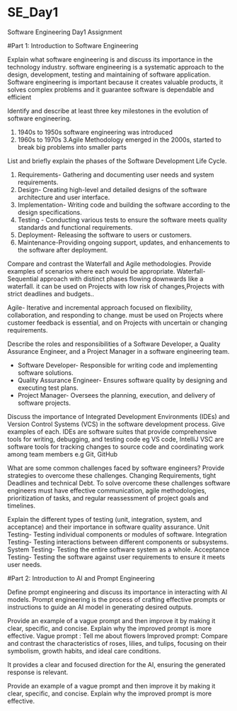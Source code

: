 # SE_Day1
Software Engineering Day1 Assignment

#Part 1: Introduction to Software Engineering

Explain what software engineering is and discuss its importance in the technology industry.
 software engineering is a systematic approach to the design, development, testing and maintaining of software application. Software engineering is important because it creates valuable products, it solves complex problems and it guarantee software is dependable and efficient


Identify and describe at least three key milestones in the evolution of software engineering.
 1. 1940s to 1950s software engineering was introduced
 2. 1960s to 1970s
 3.Agile Methodology emerged in the 2000s, started to break big problems into smaller parts

List and briefly explain the phases of the Software Development Life Cycle.

1. Requirements- Gathering and documenting user needs and system requirements.
2. Design- Creating high-level and detailed designs of the software architecture and user interface.
3. Implementation- Writing code and building the software according to the design specifications.
4. Testing - Conducting various tests to ensure the software meets quality standards and functional requirements.
5. Deployment- Releasing the software to users or customers.
6. Maintenance-Providing ongoing support, updates, and enhancements to the software after deployment.

Compare and contrast the Waterfall and Agile methodologies. Provide examples of scenarios where each would be appropriate.
Waterfall- Sequential approach with distinct phases flowing downwards like a waterfall. it can be used on Projects with low risk of changes,Projects with strict deadlines and budgets..

Agile- Iterative and incremental approach focused on flexibility, collaboration, and responding to change. must be used on Projects where customer feedback is essential, and on Projects with uncertain or changing requirements.

Describe the roles and responsibilities of a Software Developer, a Quality Assurance Engineer, and a Project Manager in a software engineering team.

- Software Developer- Responsible for writing code and implementing software solutions.
- Quality Assurance Engineer- Ensures software quality by designing and executing test plans.
- Project Manager- Oversees the planning, execution, and delivery of software projects.

Discuss the importance of Integrated Development Environments (IDEs) and Version Control Systems (VCS) in the software development process. Give examples of each.
IDEs are software suites that provide comprehensive tools for writing, debugging, and testing code eg VS code, IntelliJ
VSC are software tools for tracking changes to source code and coordinating work among team members e.g Git, GitHub

What are some common challenges faced by software engineers? Provide strategies to overcome these challenges.
Changing Requirements, tight Deadlines and technical Debt.
To solve overcome these challenges software engineers must have effective communication, agile methodologies, prioritization of tasks, and regular reassessment of project goals and timelines.

Explain the different types of testing (unit, integration, system, and acceptance) and their importance in software quality assurance.
Unit Testing- Testing individual components or modules of software.
Integration Testing- Testing interactions between different components or subsystems.
System Testing- Testing the entire software system as a whole.
Acceptance Testing- Testing the software against user requirements to ensure it meets user needs.

#Part 2: Introduction to AI and Prompt Engineering

Define prompt engineering and discuss its importance in interacting with AI models.
Prompt engineering is the process of crafting effective prompts or instructions to guide an AI model in generating desired outputs.

Provide an example of a vague prompt and then improve it by making it clear, specific, and concise. Explain why the improved prompt is more effective.
Vague prompt : Tell me about flowers
Improved prompt: Compare and contrast the characteristics of roses, lilies, and tulips, focusing on their symbolism, growth habits, and ideal care conditions.

It provides a clear and focused direction for the AI, ensuring the generated response is relevant.


Provide an example of a vague prompt and then improve it by making it clear, specific, and concise. Explain why the improved prompt is more effective.
